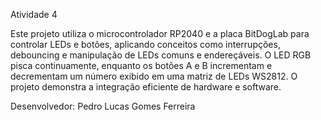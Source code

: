 Atividade 4

Este projeto utiliza o microcontrolador RP2040 e a placa BitDogLab para controlar LEDs e botões, aplicando conceitos como interrupções, debouncing e manipulação de LEDs comuns e endereçáveis. O LED RGB pisca continuamente, enquanto os botões A e B incrementam e decrementam um número exibido em uma matriz de LEDs WS2812. O projeto demonstra a integração eficiente de hardware e software.

Desenvolvedor:
Pedro Lucas Gomes Ferreira